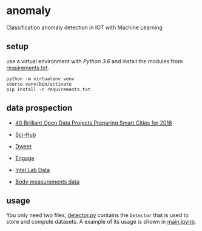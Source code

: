 # anomaly
Classification anomaly detection in IOT with Machine Learning

## setup

use a virtual environment with *Python 3.6* and install the modules from [requirements.txt](requirements.txt).

    python -m virtualenv venv
	source venv/bin/activate
	pip install -r requirements.txt

## data prospection

 - [40 Brilliant Open Data Projects Preparing Smart Cities for 2018](https://carto.com/blog/forty-brilliant-open-data-projects-preparing-smart-cities-2018/)
 - [Sci-Hub](http://sci-hub.hk)
 - [Dweet](https://dweet.io/see)
 - [Engage](http://www.engagedata.eu/dataset-search/?q=)
 - [Intel Lab Data](http://db.csail.mit.edu/labdata/labdata.html)

 - [Body measurements data](https://www.google.com/url?sa=t&rct=j&q=&esrc=s&source=web&cd=1&ved=0ahUKEwiRhObqy4fbAhXKWhQKHYACC48QFggrMAA&url=http%3A%2F%2Feric.univ-lyon2.fr%2F~ricco%2Ftanagra%2Ffichiers%2Fbody.xls&usg=AOvVaw1j0Zq5sAnaMPNaAXCcDjws)

 ## usage

 You only need two files, [detector.py](detector.py) contains the `Detector` that is used to store and compute datasets. A example of its usage is shown in [main.ipynb](main.ipynb).
